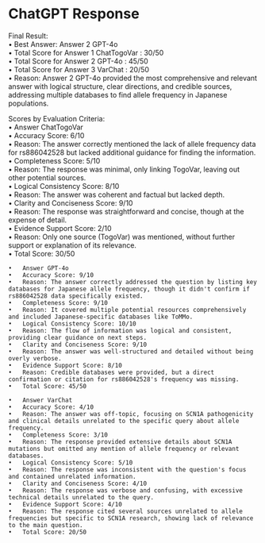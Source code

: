 # ChatGPT Response

Final Result:  
	•	Best Answer: Answer 2 GPT-4o  
	•	Total Score for Answer 1 ChatTogoVar : 30/50  
	•	Total Score for Answer 2 GPT-4o : 45/50  
	•	Total Score for Answer 3 VarChat : 20/50  
	•	Reason: Answer 2 GPT-4o provided the most comprehensive and relevant answer with logical structure, clear directions, and credible sources, addressing multiple databases to find allele frequency in Japanese populations.  

Scores by Evaluation Criteria:  
	•	Answer ChatTogoVar  
	•	Accuracy Score: 6/10  
	•	Reason: The answer correctly mentioned the lack of allele frequency data for rs886042528 but lacked additional guidance for finding the information.  
	•	Completeness Score: 5/10  
	•	Reason: The response was minimal, only linking TogoVar, leaving out other potential sources.  
	•	Logical Consistency Score: 8/10  
	•	Reason: The answer was coherent and factual but lacked depth.  
	•	Clarity and Conciseness Score: 9/10  
	•	Reason: The response was straightforward and concise, though at the expense of detail.  
	•	Evidence Support Score: 2/10  
	•	Reason: Only one source (TogoVar) was mentioned, without further support or explanation of its relevance.  
	•	Total Score: 30/50  

	•	Answer GPT-4o  
	•	Accuracy Score: 9/10  
	•	Reason: The answer correctly addressed the question by listing key databases for Japanese allele frequency, though it didn't confirm if rs886042528 data specifically existed.  
	•	Completeness Score: 9/10  
	•	Reason: It covered multiple potential resources comprehensively and included Japanese-specific databases like ToMMo.  
	•	Logical Consistency Score: 10/10  
	•	Reason: The flow of information was logical and consistent, providing clear guidance on next steps.  
	•	Clarity and Conciseness Score: 9/10  
	•	Reason: The answer was well-structured and detailed without being overly verbose.  
	•	Evidence Support Score: 8/10  
	•	Reason: Credible databases were provided, but a direct confirmation or citation for rs886042528's frequency was missing.  
	•	Total Score: 45/50  

	•	Answer VarChat  
	•	Accuracy Score: 4/10  
	•	Reason: The answer was off-topic, focusing on SCN1A pathogenicity and clinical details unrelated to the specific query about allele frequency.  
	•	Completeness Score: 3/10  
	•	Reason: The response provided extensive details about SCN1A mutations but omitted any mention of allele frequency or relevant databases.  
	•	Logical Consistency Score: 5/10  
	•	Reason: The response was inconsistent with the question's focus and contained unrelated information.  
	•	Clarity and Conciseness Score: 4/10  
	•	Reason: The response was verbose and confusing, with excessive technical details unrelated to the query.  
	•	Evidence Support Score: 4/10  
	•	Reason: The response cited several sources unrelated to allele frequencies but specific to SCN1A research, showing lack of relevance to the main question.  
	•	Total Score: 20/50  